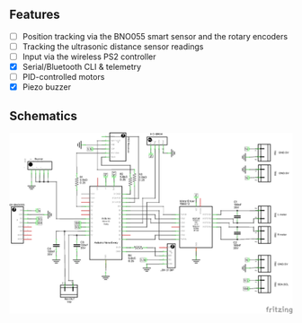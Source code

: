 ## Features

- [ ] Position tracking via the BNO055 smart sensor and the rotary encoders
- [ ] Tracking the ultrasonic distance sensor readings
- [ ] Input via the wireless PS2 controller
- [x] Serial/Bluetooth CLI & telemetry
- [ ] PID-controlled motors
- [x] Piezo buzzer

## Schematics

![Schematics image](fritzing/robot_schem.png)
